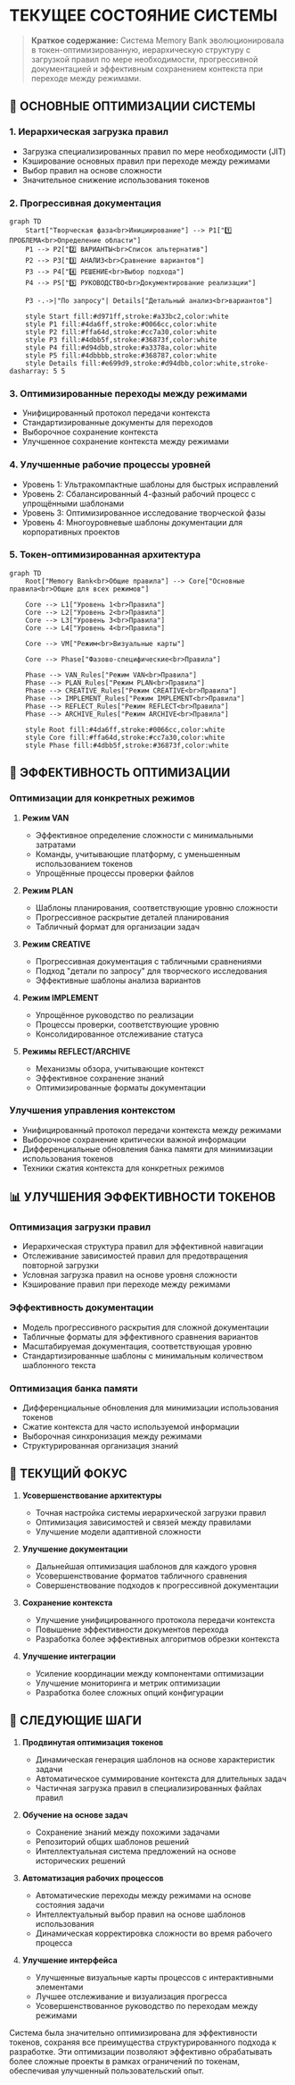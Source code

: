 # ТЕКУЩЕЕ СОСТОЯНИЕ СИСТЕМЫ

> **Краткое содержание:** Система Memory Bank эволюционировала в токен-оптимизированную, иерархическую структуру с загрузкой правил по мере необходимости, прогрессивной документацией и эффективным сохранением контекста при переходе между режимами.

## 🎯 ОСНОВНЫЕ ОПТИМИЗАЦИИ СИСТЕМЫ

### 1. Иерархическая загрузка правил
- Загрузка специализированных правил по мере необходимости (JIT)
- Кэширование основных правил при переходе между режимами
- Выбор правил на основе сложности
- Значительное снижение использования токенов

### 2. Прогрессивная документация
```mermaid
graph TD
    Start["Творческая фаза<br>Инициирование"] --> P1["1️⃣ ПРОБЛЕМА<br>Определение области"]
    P1 --> P2["2️⃣ ВАРИАНТЫ<br>Список альтернатив"]
    P2 --> P3["3️⃣ АНАЛИЗ<br>Сравнение вариантов"]
    P3 --> P4["4️⃣ РЕШЕНИЕ<br>Выбор подхода"]
    P4 --> P5["5️⃣ РУКОВОДСТВО<br>Документирование реализации"]
    
    P3 -.->|"По запросу"| Details["Детальный анализ<br>вариантов"]
    
    style Start fill:#d971ff,stroke:#a33bc2,color:white
    style P1 fill:#4da6ff,stroke:#0066cc,color:white
    style P2 fill:#ffa64d,stroke:#cc7a30,color:white
    style P3 fill:#4dbb5f,stroke:#36873f,color:white
    style P4 fill:#d94dbb,stroke:#a3378a,color:white
    style P5 fill:#4dbbbb,stroke:#368787,color:white
    style Details fill:#e699d9,stroke:#d94dbb,color:white,stroke-dasharray: 5 5
```

### 3. Оптимизированные переходы между режимами
- Унифицированный протокол передачи контекста
- Стандартизированные документы для переходов
- Выборочное сохранение контекста
- Улучшенное сохранение контекста между режимами

### 4. Улучшенные рабочие процессы уровней
- Уровень 1: Ультракомпактные шаблоны для быстрых исправлений
- Уровень 2: Сбалансированный 4-фазный рабочий процесс с упрощёнными шаблонами
- Уровень 3: Оптимизированное исследование творческой фазы
- Уровень 4: Многоуровневые шаблоны документации для корпоративных проектов

### 5. Токен-оптимизированная архитектура
```mermaid
graph TD
    Root["Memory Bank<br>Общие правила"] --> Core["Основные правила<br>Общие для всех режимов"]
    
    Core --> L1["Уровень 1<br>Правила"]
    Core --> L2["Уровень 2<br>Правила"]
    Core --> L3["Уровень 3<br>Правила"]
    Core --> L4["Уровень 4<br>Правила"]
    
    Core --> VM["Режим<br>Визуальные карты"]
    
    Core --> Phase["Фазово-специфические<br>Правила"]
    
    Phase --> VAN_Rules["Режим VAN<br>Правила"]
    Phase --> PLAN_Rules["Режим PLAN<br>Правила"]
    Phase --> CREATIVE_Rules["Режим CREATIVE<br>Правила"]
    Phase --> IMPLEMENT_Rules["Режим IMPLEMENT<br>Правила"]
    Phase --> REFLECT_Rules["Режим REFLECT<br>Правила"]
    Phase --> ARCHIVE_Rules["Режим ARCHIVE<br>Правила"]
    
    style Root fill:#4da6ff,stroke:#0066cc,color:white
    style Core fill:#ffa64d,stroke:#cc7a30,color:white
    style Phase fill:#4dbb5f,stroke:#36873f,color:white
```

## 🔄 ЭФФЕКТИВНОСТЬ ОПТИМИЗАЦИИ

### Оптимизации для конкретных режимов
1. **Режим VAN**
   - Эффективное определение сложности с минимальными затратами
   - Команды, учитывающие платформу, с уменьшенным использованием токенов
   - Упрощённые процессы проверки файлов

2. **Режим PLAN**
   - Шаблоны планирования, соответствующие уровню сложности
   - Прогрессивное раскрытие деталей планирования
   - Табличный формат для организации задач

3. **Режим CREATIVE**
   - Прогрессивная документация с табличными сравнениями
   - Подход "детали по запросу" для творческого исследования
   - Эффективные шаблоны анализа вариантов

4. **Режим IMPLEMENT**
   - Упрощённое руководство по реализации
   - Процессы проверки, соответствующие уровню
   - Консолидированное отслеживание статуса

5. **Режимы REFLECT/ARCHIVE**
   - Механизмы обзора, учитывающие контекст
   - Эффективное сохранение знаний
   - Оптимизированные форматы документации

### Улучшения управления контекстом
- Унифицированный протокол передачи контекста между режимами
- Выборочное сохранение критически важной информации
- Дифференциальные обновления банка памяти для минимизации использования токенов
- Техники сжатия контекста для конкретных режимов

## 📊 УЛУЧШЕНИЯ ЭФФЕКТИВНОСТИ ТОКЕНОВ

### Оптимизация загрузки правил
- Иерархическая структура правил для эффективной навигации
- Отслеживание зависимостей правил для предотвращения повторной загрузки
- Условная загрузка правил на основе уровня сложности
- Кэширование правил при переходе между режимами

### Эффективность документации
- Модель прогрессивного раскрытия для сложной документации
- Табличные форматы для эффективного сравнения вариантов
- Масштабируемая документация, соответствующая уровню
- Стандартизированные шаблоны с минимальным количеством шаблонного текста

### Оптимизация банка памяти
- Дифференциальные обновления для минимизации использования токенов
- Сжатие контекста для часто используемой информации
- Выборочная синхронизация между режимами
- Структурированная организация знаний

## 🎯 ТЕКУЩИЙ ФОКУС

1. **Усовершенствование архитектуры**
   - Точная настройка системы иерархической загрузки правил
   - Оптимизация зависимостей и связей между правилами
   - Улучшение модели адаптивной сложности

2. **Улучшение документации**
   - Дальнейшая оптимизация шаблонов для каждого уровня
   - Усовершенствование форматов табличного сравнения
   - Совершенствование подходов к прогрессивной документации

3. **Сохранение контекста**
   - Улучшение унифицированного протокола передачи контекста
   - Повышение эффективности документов перехода
   - Разработка более эффективных алгоритмов обрезки контекста

4. **Улучшение интеграции**
   - Усиление координации между компонентами оптимизации
   - Улучшение мониторинга и метрик оптимизации
   - Разработка более сложных опций конфигурации

## 🚀 СЛЕДУЮЩИЕ ШАГИ

1. **Продвинутая оптимизация токенов**
   - Динамическая генерация шаблонов на основе характеристик задачи
   - Автоматическое суммирование контекста для длительных задач
   - Частичная загрузка правил в специализированных файлах правил

2. **Обучение на основе задач**
   - Сохранение знаний между похожими задачами
   - Репозиторий общих шаблонов решений
   - Интеллектуальная система предложений на основе исторических решений

3. **Автоматизация рабочих процессов**
   - Автоматические переходы между режимами на основе состояния задачи
   - Интеллектуальный выбор правил на основе шаблонов использования
   - Динамическая корректировка сложности во время рабочего процесса

4. **Улучшение интерфейса**
   - Улучшенные визуальные карты процессов с интерактивными элементами
   - Лучшее отслеживание и визуализация прогресса
   - Усовершенствованное руководство по переходам между режимами

Система была значительно оптимизирована для эффективности токенов, сохраняя все преимущества структурированного подхода к разработке. Эти оптимизации позволяют эффективно обрабатывать более сложные проекты в рамках ограничений по токенам, обеспечивая улучшенный пользовательский опыт.